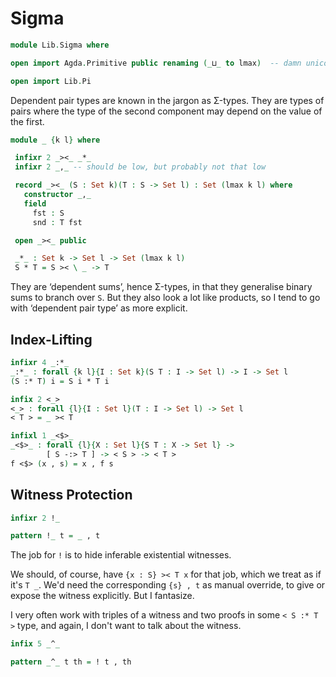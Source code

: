 # Sigma

```agda
module Lib.Sigma where

open import Agda.Primitive public renaming (_⊔_ to lmax)  -- damn unicode!

open import Lib.Pi
```

Dependent pair types are known in the jargon as &Sigma;-types. They
are types of pairs where the type of the second component may depend
on the value of the first.


```agda
module _ {k l} where

 infixr 2 _><_ _*_
 infixr 2 _,_ -- should be low, but probably not that low

 record _><_ (S : Set k)(T : S -> Set l) : Set (lmax k l) where
   constructor _,_
   field
     fst : S
     snd : T fst

 open _><_ public

 _*_ : Set k -> Set l -> Set (lmax k l)
 S * T = S >< \ _ -> T
```

They are &lsquo;dependent sums&rsquo;, hence &Sigma;-types, in that they
generalise binary sums to branch over `S`. But they also look a lot like
products, so I tend to go with &lsquo;dependent pair type&rsquo; as more
explicit.


## Index-Lifting

```agda
infixr 4 _:*_
_:*_ : forall {k l}{I : Set k}(S T : I -> Set l) -> I -> Set l
(S :* T) i = S i * T i

infix 2 <_>
<_> : forall {l}{I : Set l}(T : I -> Set l) -> Set l
< T > = _ >< T

infixl 1 _<$>_
_<$>_ : forall {l}{X : Set l}{S T : X -> Set l} ->
        [ S -:> T ] -> < S > -> < T >
f <$> (x , s) = x , f s
```


## Witness Protection

```agda
infixr 2 !_

pattern !_ t = _ , t
```

The job for `!` is to hide inferable existential witnesses.

We should, of course, have `{x : S} >< T x` for that job, which we
treat as if it's `T _`. We'd need the corresponding `{s} , t` as manual
override, to give or expose the witness explicitly. But I fantasize.

I very often work with triples of a witness and two proofs in some
`< S :* T >` type, and again, I don't want to talk about the witness.

```agda
infix 5 _^_

pattern _^_ t th = ! t , th
```

